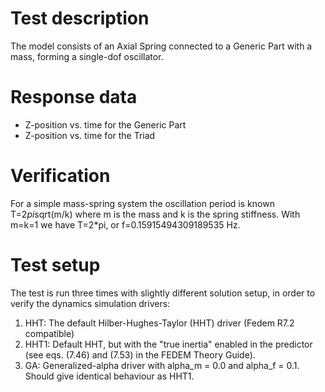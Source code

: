 <!---
  SPDX-FileCopyrightText: 2023 SAP SE

  SPDX-License-Identifier: Apache-2.0

  This file is part of FEDEM - https://openfedem.org
--->

# Test description

The model consists of an Axial Spring connected to a Generic Part with a mass,
forming a single-dof oscillator.

# Response data

* Z-position vs. time for the Generic Part
* Z-position vs. time for the Triad

# Verification

For a simple mass-spring system the oscillation period is known T=2*pi*sqrt(m/k)
where m is the mass and k is the spring stiffness. With m=k=1 we have T=2*pi,
or f=0.15915494309189535 Hz.

# Test setup

The test is run three times with slightly different solution setup,
in order to verify the dynamics simulation drivers:

1. HHT: The default Hilber-Hughes-Taylor (HHT) driver (Fedem R7.2 compatible)
2. HHT1: Default HHT, but with the "true inertia" enabled in the predictor
   (see eqs. (7.46) and (7.53) in the FEDEM Theory Guide).
3. GA: Generalized-alpha driver with alpha_m = 0.0 and alpha_f = 0.1.
   Should give identical behaviour as HHT1.
